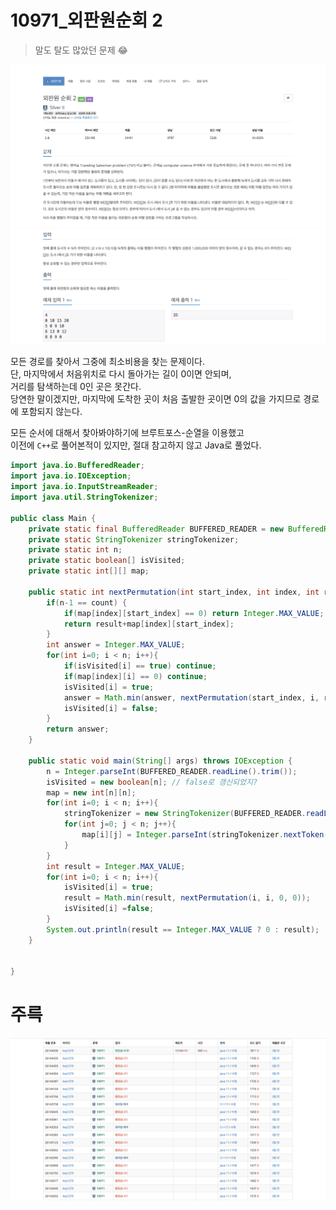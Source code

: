 # 10971_외판원순회 2
> 말도 탈도 많았던 문제 😂     
   
![travelOne](./images/travelOne.png)   
![travelTwo](./images/travelTwo.png)    
         
모든 경로를 찾아서 그중에 최소비용을 찾는 문제이다.          
단, 마지막에서 처음위치로 다시 돌아가는 길이 0이면 안되며,      
거리를 탐색하는데 0인 곳은 못간다.       
당연한 말이겠지만, 마지막에 도착한 곳이 처음 출발한 곳이면 0의 값을 가지므로 경로에 포함되지 않는다.     
      
모든 순서에 대해서 찾아봐야하기에 브루트포스-순열을 이용했고     
이전에 `C++`로 풀어본적이 있지만, 절대 참고하지 않고 Java로 풀었다.    

```java
import java.io.BufferedReader;
import java.io.IOException;
import java.io.InputStreamReader;
import java.util.StringTokenizer;

public class Main {
    private static final BufferedReader BUFFERED_READER = new BufferedReader(new InputStreamReader(System.in));
    private static StringTokenizer stringTokenizer;
    private static int n;
    private static boolean[] isVisited;
    private static int[][] map;

    public static int nextPermutation(int start_index, int index, int result, int count){
        if(n-1 == count) {
            if(map[index][start_index] == 0) return Integer.MAX_VALUE;
            return result+map[index][start_index];
        }
        int answer = Integer.MAX_VALUE;
        for(int i=0; i < n; i++){
            if(isVisited[i] == true) continue;
            if(map[index][i] == 0) continue;
            isVisited[i] = true;
            answer = Math.min(answer, nextPermutation(start_index, i, result+map[index][i], count+1));
            isVisited[i] = false;
        }
        return answer;
    }

    public static void main(String[] args) throws IOException {
        n = Integer.parseInt(BUFFERED_READER.readLine().trim());
        isVisited = new boolean[n]; // false로 갱신되었지?
        map = new int[n][n];
        for(int i=0; i < n; i++){
            stringTokenizer = new StringTokenizer(BUFFERED_READER.readLine(), " ");
            for(int j=0; j < n; j++){
                map[i][j] = Integer.parseInt(stringTokenizer.nextToken());
            }
        }
        int result = Integer.MAX_VALUE;
        for(int i=0; i < n; i++){
            isVisited[i] = true;
            result = Math.min(result, nextPermutation(i, i, 0, 0));
            isVisited[i] =false;
        }
        System.out.println(result == Integer.MAX_VALUE ? 0 : result);
    }


}
```

# 주륵    
![](./images/travel_try.png)
